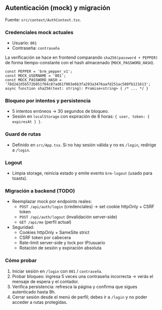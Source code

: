 ## Autenticación (mock) y migración

Fuente: `src/context/AuthContext.tsx`.

### Credenciales mock actuales
- Usuario: `001`
- Contraseña: `contraseña`

La verificación se hace en frontend comparando `sha256(password + PEPPER)` de forma tiempo-constante con el hash almacenado (`MOCK_PASSWORD_HASH`).

```31:38:src/context/AuthContext.tsx
const PEPPER = 'brm_pepper_v1';
const MOCK_USERNAME = '001';
const MOCK_PASSWORD_HASH = '78d242d5b572b051f04c87ad61f003e6b3fa293a3476aafd251ac580fb121613';
async function sha256(text: string): Promise<string> { /* ... */ }
```

### Bloqueo por intentos y persistencia
- 5 intentos erróneos → 30 segundos de bloqueo.
- Sesión en `localStorage` con expiración de 8 horas: `{ user, token: { expiresAt } }`.

### Guard de rutas
- Definido en `src/App.tsx`. Si no hay sesión válida y no es `/login`, redirige a `/login`.

### Logout
- Limpia storage, reinicia estado y emite evento `brm-logout` (usado para toasts).

### Migración a backend (TODO)
- Reemplazar mock por endpoints reales:
  - `POST /api/auth/login` (credenciales) → set cookie httpOnly + CSRF token
  - `POST /api/auth/logout` (invalidación server-side)
  - `GET /api/me` (perfil actual)
- Seguridad:
  - Cookies httpOnly + SameSite strict
  - CSRF token por cabecera
  - Rate-limit server-side y lock por IP/usuario
  - Rotación de sesión y expiración absoluta

### Cómo probar
1) Iniciar sesión en `/login` con `001` / `contraseña`.
2) Probar bloqueo: ingresa 5 veces una contraseña incorrecta → verás el mensaje de espera y el contador.
3) Verifica persistencia: refresca la página y confirma que sigues autenticado hasta 8h.
4) Cerrar sesión desde el menú de perfil; debes ir a `/login` y no poder acceder a rutas protegidas.

